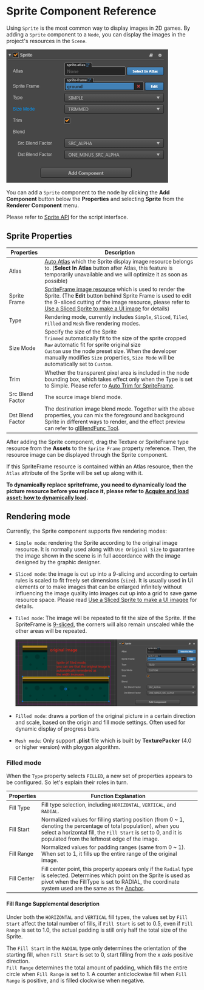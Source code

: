 # Sprite Component Reference

Using `Sprite` is the most common way to display images in 2D games. By adding a `Sprite` component to a `Node`, you can display the images in the project's resources in the `Scene`.

![add sprite](sprite/sprite_component.png)

You can add a `Sprite` component to the node by clicking the **Add Component** button below the **Properties** and selecting **Sprite** from the **Renderer Component** menu.

Please refer to [Sprite API](../../../api/en/classes/Sprite.html) for the script interface.

## Sprite Properties

| Properties | Description
| -------------- | ----------- |
| Atlas | [Auto Atlas](../asset-workflow/atlas.md) which the Sprite display image resource belongs to. (**Select In Atlas** button after Atlas, this feature is temporarily unavailable and we will optimize it as soon as possible)
| Sprite Frame | [SpriteFrame image resource](../asset-workflow/sprite.md) which is used to render the Sprite. (The **Edit** button behind Sprite Frame is used to edit the 9-sliced cutting of the image resource, please refer to [Use a Sliced Sprite to make a UI image](../ui/sliced-sprite.md) for details)
| Type | Rendering mode, currently includes `Simple`, `Sliced`, `Tiled`, `Filled` and `Mesh` five rendering modes.
| Size Mode | Specify the size of the Sprite<br>`Trimmed` automatically fit to the size of the sprite cropped<br>`Raw` automatic fit for sprite original size<br>`Custom` use the node preset size. When the developer manually modifies `Size` properties, `Size Mode` will be automatically set to `Custom`.
| Trim | Whether the transparent pixel area is included in the node bounding box, which takes effect only when the Type is set to Simple. Please refer to [Auto Trim for SpriteFrame](../asset-workflow/trim.md).
| Src Blend Factor | The source image blend mode.
| Dst Blend Factor | The destination image blend mode. Together with the above properties, you can mix the foreground and background Sprite in different ways to render, and the effect preview can refer to [glBlendFunc Tool](http://www.andersriggelsen.dk/glblendfunc.php).

After adding the Sprite component, drag the Texture or SpriteFrame type resource from the **Assets** to the `Sprite Frame` property reference. Then, the resource image can be displayed through the Sprite component.

If this SpriteFrame resource is contained within an Atlas resource, then the `Atlas` attribute of the Sprite will be set up along with it.

**To dynamically replace spriteframe, you need to dynamically load the picture resource before you replace it, please refer to [Acquire and load asset: how to dynamically load](../scripting/load-assets.md#how-to-dynamically-load).**

## Rendering mode

Currently, the Sprite component supports five rendering modes:

- `Simple mode`: rendering the Sprite according to the original image resource. It is normally used along with `Use Original Size` to guarantee the image shown in the scene is in full accordance with the image designed by the graphic designer.

- `Sliced mode`: the image is cut up into a 9-slicing and according to certain rules is scaled to fit freely set dimensions (`size`). It is usually used in UI elements or to make images that can be enlarged infinitely without influencing the image quality into images cut up into a grid to save game resource space. Please read [Use a Sliced Sprite to make a UI imagee](../ui/sliced-sprite.md) for details.

- `Tiled mode`: The image will be repeated to fit the size of the Sprite. If the SpriteFrame is [9-sliced](../ui/sliced-sprite.md), the corners will also remain unscaled while the other areas will be repeated.

  ![tiled](sprite/tiled.png)
 
- `Filled mode`: draws a portion of the original picture in a certain direction and scale, based on the origin and fill mode settings. Often used for dynamic display of progress bars.

- `Mesh mode`: Only support **.plist** file which is built by __TexturePacker__ (4.0 or higher version) with ploygon algorithm.

### Filled mode

When the `Type` property selects `FILLED`, a new set of properties appears to be configured. So let's explain their roles in turn.

| Properties |   Function Explanation
| -------------- | ----------- |
| Fill Type | Fill type selection, including `HORIZONTAL`, `VERTICAL`, and `RADIAL`.
| Fill Start | Normalized values for filling starting position (from 0 ~ 1, denoting the percentage of total population), when you select a horizontal fill, the `Fill Start` is set to 0, and it is populated from the leftmost edge of the image.
| Fill Range | Normalized values for padding ranges (same from 0 ~ 1). When set to 1, it fills up the entire range of the original image.
| Fill Center | Fill center point, this property appears only if the `Radial` type is selected. Determines which point on the Sprite is used as pivot when the FillType is set to RADIAL, the coordinate system used are the same as the [Anchor](../content-workflow/transform.md#-anchor-).

#### Fill Range Supplemental description

Under both the `HORIZONTAL` and `VERTICAL` fill types, the values set by `Fill Start` affect the total number of fills, if `Fill Start` is set to 0.5, even if `Fill Range` is set to 1.0, the actual padding is still only half the total size of the Sprite.

The `Fill Start` in the `RADIAL` type only determines the orientation of the starting fill, when `Fill Start` is set to 0, start filling from the x axis positive direction.<br>
`Fill Range` determines the total amount of padding, which fills the entire circle when `Fill Range` is set to 1. A counter anticlockwise fill when `Fill Range` is positive, and is filled clockwise when negative.
